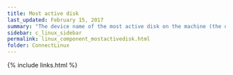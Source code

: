 ```yaml
---
title: Most active disk
last_updated: February 15, 2017
summary: "The device name of the most active disk on the machine (the disk with the highest rate of read/writes)."
sidebar: c_linux_sidebar
permalink: linux_component_mostactivedisk.html
folder: ConnectLinux
---
```



{% include links.html %}
